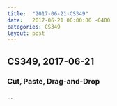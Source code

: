 ```yaml
---
title:  "2017-06-21-CS349"
date:   2017-06-21 00:00:00 -0400
categories: CS349
layout: post
---
```

## CS349, 2017-06-21



### Cut, Paste, Drag-and-Drop

...


